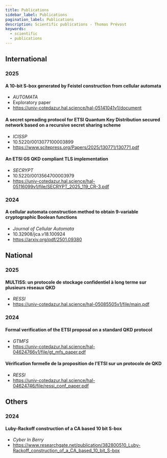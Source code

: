 ```yaml
---
title: Publications
sidebar_label: Publications
pagination_label: Publications
description: Scientific publications - Thomas Prévost
keywords:
  - scientific
  - publications
---
```


## International

### 2025

#### A 10-bit S-box generated by Feistel construction from cellular automata

- *AUTOMATA*
- Exploratory paper
- https://univ-cotedazur.hal.science/hal-05141041v1/document

#### A secret spreading protocol for ETSI Quantum Key Distribution secured network based on a recursive secret sharing scheme

- *ICISSP*
- 10.5220/0013077100003899
- https://www.scitepress.org/Papers/2025/130771/130771.pdf

#### An ETSI GS QKD compliant TLS implementation

- *SECRYPT*
- 10.5220/0013564700003979
- https://univ-cotedazur.hal.science/hal-05116099v1/file/SECRYPT_2025_119_CR-3.pdf

### 2024

#### A cellular automata construction method to obtain 9-variable cryptographic Boolean functions

- *Journal of Cellular Automata*
- 10.32908/jca.v18.100924
- https://arxiv.org/pdf/2501.09380

## National

### 2025

#### MULTISS: un protocole de stockage confidentiel à long terme sur plusieurs réseaux QKD

- *RESSI*
- https://univ-cotedazur.hal.science/hal-05085505v1/file/main.pdf

### 2024

#### Formal verification of the ETSI proposal on a standard QKD protocol

- *GTMFS*
- https://univ-cotedazur.hal.science/hal-04624766v1/file/gt_mfs_paper.pdf

#### Vérification formelle de la proposition de l’ETSI sur un protocole de QKD

- *RESSI*
- https://univ-cotedazur.hal.science/hal-04624746/file/ressi_conf_paper.pdf


## Others

### 2024

#### Luby-Rackoff construction of a CA based 10 bit S-box

- *Cyber In Berry*
- https://www.researchgate.net/publication/382800510_Luby-Rackoff_construction_of_a_CA_based_10_bit_S-box